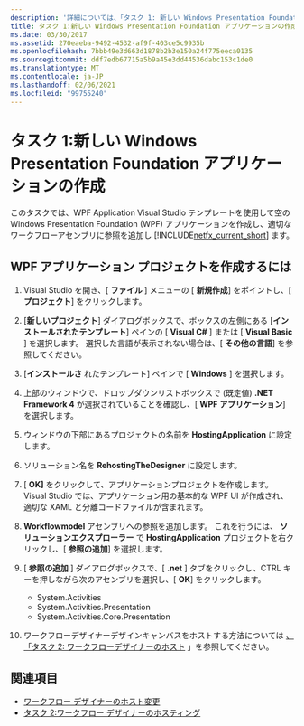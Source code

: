 ```yaml
---
description: '詳細については、「タスク 1: 新しい Windows Presentation Foundation アプリケーションを作成する」を参照してください。'
title: タスク 1:新しい Windows Presentation Foundation アプリケーションの作成
ms.date: 03/30/2017
ms.assetid: 270eaeba-9492-4532-af9f-403ce5c9935b
ms.openlocfilehash: 7bbb49e3d663d1878b2b3e150a24f775eeca0135
ms.sourcegitcommit: ddf7edb67715a5b9a45e3dd44536dabc153c1de0
ms.translationtype: MT
ms.contentlocale: ja-JP
ms.lasthandoff: 02/06/2021
ms.locfileid: "99755240"
---
```

# <a name="task-1-create-a-new-windows-presentation-foundation-application"></a>タスク 1:新しい Windows Presentation Foundation アプリケーションの作成

このタスクでは、WPF Application Visual Studio テンプレートを使用して空の Windows Presentation Foundation (WPF) アプリケーションを作成し、適切なワークフローアセンブリに参照を追加し [!INCLUDE[netfx_current_short](../../../includes/netfx-current-short-md.md)] ます。  
  
## <a name="to-create-the-wpf-application-project"></a>WPF アプリケーション プロジェクトを作成するには

1. Visual Studio を開き、[ **ファイル** ] メニューの [ **新規作成**] をポイントし、[ **プロジェクト**] をクリックします。

2. [**新しいプロジェクト**] ダイアログボックスで、ボックスの左側にある [**インストールされたテンプレート**] ペインの [ **Visual C#** ] または [ **Visual Basic** ] を選択します。 選択した言語が表示されない場合は、[ **その他の言語**] を参照してください。

3. [**インストールさ** れたテンプレート] ペインで [ **Windows** ] を選択します。

4. 上部のウィンドウで、ドロップダウンリストボックスで (既定値) **.NET Framework 4** が選択されていることを確認し、[ **WPF アプリケーション**] を選択します。

5. ウィンドウの下部にあるプロジェクトの名前を **HostingApplication** に設定します。

6. ソリューション名を **RehostingTheDesigner** に設定します。

7. [ **OK]** をクリックして、アプリケーションプロジェクトを作成します。 Visual Studio では、アプリケーション用の基本的な WPF UI が作成され、適切な XAML と分離コードファイルが含まれます。

8. **Workflowmodel** アセンブリへの参照を追加します。 これを行うには、 **ソリューションエクスプローラー** で **HostingApplication** プロジェクトを右クリックし、[ **参照の追加**] を選択します。

9. [ **参照の追加** ] ダイアログボックスで、[ **.net** ] タブをクリックし、CTRL キーを押しながら次のアセンブリを選択し、[ **OK**] をクリックします。

    - System.Activities
    - System.Activities.Presentation
    - System.Activities.Core.Presentation

10. ワークフローデザイナーデザインキャンバスをホストする方法については [、「タスク 2: ワークフローデザイナーのホスト](task-2-host-the-workflow-designer.md) 」を参照してください。

## <a name="see-also"></a>関連項目

- [ワークフロー デザイナーのホスト変更](rehosting-the-workflow-designer.md)
- [タスク 2:ワークフロー デザイナーのホスティング](task-2-host-the-workflow-designer.md)
